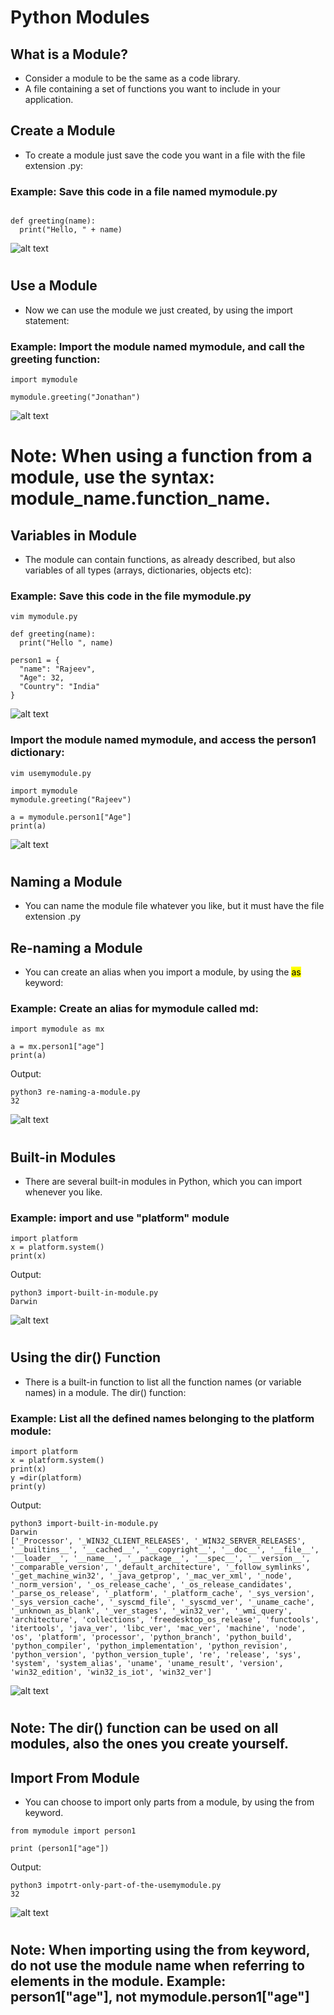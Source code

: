 # Python Modules

## What is a Module?

- Consider a module to be the same as a code library.
- A file containing a set of functions you want to include in your application.

## Create a Module

- To create a module just save the code you want in a file with the file extension .py:

### Example: Save this code in a file named mymodule.py

```

def greeting(name):
  print("Hello, " + name)

```

![alt text](image.png)

#

## Use a Module

- Now we can use the module we just created, by using the import statement:

### Example: Import the module named mymodule, and call the greeting function:

```
import mymodule

mymodule.greeting("Jonathan")
```

![alt text](image-1.png)

#

# Note: When using a function from a module, use the syntax: module_name.function_name.

## Variables in Module

- The module can contain functions, as already described, but also variables of all types (arrays, dictionaries, objects etc):

### Example: Save this code in the file mymodule.py

```
vim mymodule.py

```

```
def greeting(name):
  print("Hello ", name)

person1 = {
  "name": "Rajeev",
  "Age": 32,
  "Country": "India"
}
```

![alt text](image-2.png)

### Import the module named mymodule, and access the person1 dictionary:

```
vim usemymodule.py
```

```
import mymodule
mymodule.greeting("Rajeev")

a = mymodule.person1["Age"]
print(a)
```

![alt text](image-3.png)

#

## Naming a Module

- You can name the module file whatever you like, but it must have the file extension .py

## Re-naming a Module

- You can create an alias when you import a module, by using the <mark>as</mark> keyword:

### Example: Create an alias for mymodule called md:

```
import mymodule as mx

a = mx.person1["age"]
print(a)

```

Output:

```
python3 re-naming-a-module.py
32
```

![alt text](image-4.png)

#

## Built-in Modules

- There are several built-in modules in Python, which you can import whenever you like.

### Example: import and use "platform" module

```
import platform
x = platform.system()
print(x)
```

Output:

```
python3 import-built-in-module.py
Darwin
```

![alt text](image-5.png)

#

## Using the dir() Function

- There is a built-in function to list all the function names (or variable names) in a module. The dir() function:

### Example: List all the defined names belonging to the platform module:

```
import platform
x = platform.system()
print(x)
y =dir(platform)
print(y)
```

Output:

```
python3 import-built-in-module.py
Darwin
['_Processor', '_WIN32_CLIENT_RELEASES', '_WIN32_SERVER_RELEASES', '__builtins__', '__cached__', '__copyright__', '__doc__', '__file__', '__loader__', '__name__', '__package__', '__spec__', '__version__', '_comparable_version', '_default_architecture', '_follow_symlinks', '_get_machine_win32', '_java_getprop', '_mac_ver_xml', '_node', '_norm_version', '_os_release_cache', '_os_release_candidates', '_parse_os_release', '_platform', '_platform_cache', '_sys_version', '_sys_version_cache', '_syscmd_file', '_syscmd_ver', '_uname_cache', '_unknown_as_blank', '_ver_stages', '_win32_ver', '_wmi_query', 'architecture', 'collections', 'freedesktop_os_release', 'functools', 'itertools', 'java_ver', 'libc_ver', 'mac_ver', 'machine', 'node', 'os', 'platform', 'processor', 'python_branch', 'python_build', 'python_compiler', 'python_implementation', 'python_revision', 'python_version', 'python_version_tuple', 're', 'release', 'sys', 'system', 'system_alias', 'uname', 'uname_result', 'version', 'win32_edition', 'win32_is_iot', 'win32_ver']
```

![alt text](image-6.png)

#

## Note: The dir() function can be used on all modules, also the ones you create yourself.

## Import From Module

- You can choose to import only parts from a module, by using the from keyword.

```
from mymodule import person1

print (person1["age"])
```

Output:

```
python3 impotrt-only-part-of-the-usemymodule.py
32

```

![alt text](image-7.png)

#

## Note: When importing using the from keyword, do not use the module name when referring to elements in the module. Example: person1["age"], not mymodule.person1["age"]
